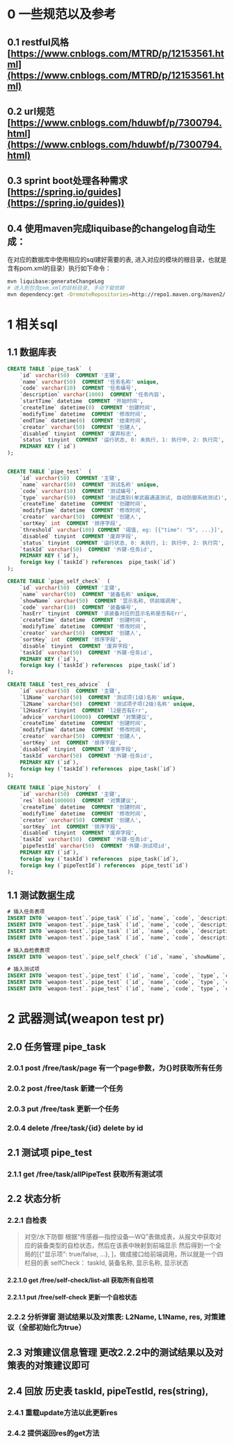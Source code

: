 # 0 一些规范以及参考
## 0.1 restful风格 [https://www.cnblogs.com/MTRD/p/12153561.html](https://www.cnblogs.com/MTRD/p/12153561.html)
## 0.2 url规范 [https://www.cnblogs.com/hduwbf/p/7300794.html](https://www.cnblogs.com/hduwbf/p/7300794.html)
## 0.3 sprint boot处理各种需求[https://spring.io/guides](https://spring.io/guides))
## 0.4 使用maven完成liquibase的changelog自动生成：
在对应的数据库中使用相应的sql建好需要的表, 进入对应的模块的根目录，也就是含有pom.xml的目录）执行如下命令：
```sh
mvn liquibase:generateChangeLog
# 进入到包含pom.xml的目标目录, 手动下载依赖
mvn dependency:get -DremoteRepositories=http://repo1.maven.org/maven2/ -DgroupId=org.reflections -DartifactId=Reflections -Dversion=0.11.7 
```
# 1 相关sql
## 1.1 数据库表
```sql
CREATE TABLE `pipe_task`  (
    `id` varchar(50)  COMMENT '主键',
    `name` varchar(50)  COMMENT '任务名称' unique,
    `code` varchar(10)  COMMENT '任务编号',
    `description` varchar(1000)  COMMENT '任务内容',
    `startTime` datetime  COMMENT '开始时间',
    `createTime` datetime(0)  COMMENT '创建时间',
    `modifyTime` datetime  COMMENT '修改时间',
    `endTime` datetime(0)  COMMENT '结束时间',
    `creator` varchar(50)  COMMENT '创建人',
    `disabled` tinyint  COMMENT '废弃标志',
    `status` tinyint  COMMENT '运行状态, 0: 未执行, 1: 执行中, 2: 执行完',
    PRIMARY KEY (`id`)
);


CREATE TABLE `pipe_test`  (
    `id` varchar(50)  COMMENT '主键',
    `name` varchar(50)  COMMENT '测试名称' unique,
    `code` varchar(10)  COMMENT '测试编号',
    `type` varchar(50)  COMMENT '测试类别(单武器通道测试, 自动防御系统测试)',
    `createTime` datetime  COMMENT '创建时间',
    `modifyTime` datetime  COMMENT '修改时间',
    `creator` varchar(50)  COMMENT '创建人',
    `sortKey` int  COMMENT '排序字段',
    `threshold` varchar(100) COMMENT '阈值, eg: [{"time": "5", ...}]',
    `disabled` tinyint  COMMENT '废弃字段',
    `status` tinyint  COMMENT '运行状态, 0: 未执行, 1: 执行中, 2: 执行完',
    `taskId` varchar(50)  COMMENT '外键-任务id',
    PRIMARY KEY (`id`),
    foreign key (`taskId`) references  pipe_task(`id`)
);

CREATE TABLE `pipe_self_check`  (
    `id` varchar(50)  COMMENT '主键',
    `name` varchar(50)  COMMENT '装备名称' unique,
    `showName` varchar(50)  COMMENT '显示名称, 供前端调用',
    `code` varchar(10)  COMMENT '装备编号',
    `hasErr` tinyint  COMMENT '该装备对应的显示名称是否有Err',
    `createTime` datetime  COMMENT '创建时间',
    `modifyTime` datetime  COMMENT '修改时间',
    `creator` varchar(50)  COMMENT '创建人',
    `sortKey` int  COMMENT '排序字段',
    `disable` tinyint  COMMENT '废弃字段',
    `taskId` varchar(50)  COMMENT '外键-任务id',
    PRIMARY KEY (`id`),
    foreign key (`taskId`) references  pipe_task(`id`)
);

CREATE TABLE `test_res_advice`  (
    `id` varchar(50)  COMMENT '主键',
    `l1Name` varchar(50)  COMMENT '测试项(1级)名称' unique,
    `l2Name` varchar(50)  COMMENT '测试项子项(2级)名称' unique,
    `l2HasErr` tinyint  COMMENT 'l2是否有Err',
    `advice` varchar(10000)  COMMENT '对策建议',
    `createTime` datetime  COMMENT '创建时间',
    `modifyTime` datetime  COMMENT '修改时间',
    `creator` varchar(50)  COMMENT '创建人',
    `sortKey` int  COMMENT '排序字段',
    `disabled` tinyint  COMMENT '废弃字段',
    `taskId` varchar(50)  COMMENT '外键-任务id',
    PRIMARY KEY (`id`),
    foreign key (`taskId`) references  pipe_task(`id`)
);

CREATE TABLE `pipe_history`  (
    `id` varchar(50)  COMMENT '主键',
    `res` blob(100000)  COMMENT '对策建议',
    `createTime` datetime  COMMENT '创建时间',
    `modifyTime` datetime  COMMENT '修改时间',
    `creator` varchar(50)  COMMENT '创建人',
    `sortKey` int  COMMENT '排序字段',
    `disabled` tinyint  COMMENT '废弃字段',
    `taskId` varchar(50)  COMMENT '外键-任务id',
    `pipeTestId` varchar(50)  COMMENT '外键-测试项id',
    PRIMARY KEY (`id`),
    foreign key (`taskId`) references  pipe_task(`id`),
    foreign key (`pipeTestId`) references  pipe_test(`id`)
);
```

## 1.1 测试数据生成
```sql
# 插入任务表项
INSERT INTO `weapon-test`.`pipe_task` (`id`, `name`, `code`, `description`, `createTime`, `creator`, `disabled`, `status`) VALUES ('1', 'task1', '1', 'task1', '2021-09-09 14:23:28', 'nash5', '0', '0');
INSERT INTO `weapon-test`.`pipe_task` (`id`, `name`, `code`, `description`, `createTime`, `creator`, `disabled`, `status`) VALUES ('2', 'task2', '2', 'task2', '2021-09-09 14:23:26', 'nash5', '0', '0');
INSERT INTO `weapon-test`.`pipe_task` (`id`, `name`, `code`, `description`, `createTime`, `creator`, `disabled`, `status`) VALUES ('4', 'task4', '4', 'task4', '2021-09-09 14:24:28', 'nash5', '0', '0');
INSERT INTO `weapon-test`.`pipe_task` (`id`, `name`, `code`, `description`, `createTime`, `creator`, `disabled`, `status`) VALUES ('5', 'task5', '5', 'task5', '2021-09-09 14:25:28', 'nash5', '0', '0');

# 插入自检表表项
INSERT INTO `weapon-test`.`pipe_self_check` (`id`, `name`, `showName`, `code`, `hasErr`, `creator`, `sortKey`, `disabled`, `taskId`) VALUES ('1', '声呐', '舰壳声呐', '1', '0', 'nash5', '0', '0', '1');

# 插入测试项
INSERT INTO `weapon-test`.`pipe_test` (`id`, `name`, `code`, `type`, `creator`, `threshold`, `disabled`, `status`, `taskId`) VALUES ('1', '航空弹道武器通道', '1', '1', 'nash5', '{\"v\": \"15km/h\"}', '0', '1', '1');
INSERT INTO `weapon-test`.`pipe_test` (`id`, `name`, `code`, `type`, `creator`, `threshold`, `disabled`, `status`, `taskId`) VALUES ('2', '反舰炮武器通道', '2', '1', 'nash5', '{\"v\": \"15km/h\"}', '0', '1', '1');
INSERT INTO `weapon-test`.`pipe_test` (`id`, `name`, `code`, `type`, `creator`, `threshold`, `disabled`, `status`, `taskId`) VALUES ('3', '信息流程测试', '3', '2', 'nash5', '{\"time\": \"5s\"}', '0', '1', '1');
```

# 2 武器测试(weapon test pr)
## 2.0 任务管理 pipe_task
### 2.0.1 post /free/task/page 有一个page参数，为{}时获取所有任务
### 2.0.2 post /free/task 新建一个任务
### 2.0.3 put /free/task 更新一个任务
### 2.0.4 delete /free/task/{id} delete by id

## 2.1 测试项 pipe_test
### 2.1.1 get /free/task/allPipeTest 获取所有测试项

## 2.2 状态分析
### 2.2.1  自检表 
> 对空/水下防御 根据“传感器—指控设备—WQ”表做成表，从报文中获取对应的装备类型的自检状态，然后在该表中映射到前端显示
> 然后得到一个全局的[{"显示项": true/false, ...}, ]，做成接口给前端调用，所以就是一个四栏目的表 selfCheck： 
> taskId, 装备名称, 显示名称, 显示状态
#### 2.2.1.0 get /free/self-check/list-all 获取所有自检项
#### 2.2.1.1 put /free/self-check 更新一个自检状态

### 2.2.2 分析弹窗 测试结果以及对策表: L2Name, L1Name, res, 对策建议（全部初始化为true）

## 2.3 对策建议信息管理 更改2.2.2中的测试结果以及对策表的对策建议即可

## 2.4 回放 历史表 taskId, pipeTestId, res(string), 
### 2.4.1 重载update方法以此更新res
### 2.4.2 提供返回res的get方法



